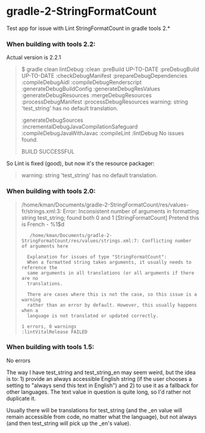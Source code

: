 # gradle-2-StringFormatCount
Test app for issue with Lint StringFormatCount in gradle tools 2.*

### When building with tools 2.2:

Actual version is 2.2.1

> $ gradle clean lintDebug
> :clean
> :preBuild UP-TO-DATE
> :preDebugBuild UP-TO-DATE
> :checkDebugManifest
> :prepareDebugDependencies
> :compileDebugAidl
> :compileDebugRenderscript
> :generateDebugBuildConfig
> :generateDebugResValues
> :generateDebugResources
> :mergeDebugResources
> :processDebugManifest
> :processDebugResources
> warning: string 'test_string' has no default translation.
> 
> :generateDebugSources
> :incrementalDebugJavaCompilationSafeguard
> :compileDebugJavaWithJavac
> :compileLint
> :lintDebug
> No issues found.
> 
> BUILD SUCCESSFUL

So Lint is fixed (good), but now it's the resource packager:

> warning: string 'test_string' has no default translation.

### When building with tools 2.0:

> /home/kman/Documents/gradle-2-StringFormatCount/res/values-fr/strings.xml:3: Error: Inconsistent number of arguments in formatting string test_string; found both 0 and 1 [StringFormatCount]
>  <string name="test_string">Pretend this is French - %1$d</string>
>  ~~~~~~~~~~~~~~~~~~~~~~~~~~~~~~~~~~~~~~~~~~~~~~~~~~~~~~~~~~~~~~~~~
>     /home/kman/Documents/gradle-2-StringFormatCount/res/values/strings.xml:7: Conflicting number of arguments here
> 
>    Explanation for issues of type "StringFormatCount":
>    When a formatted string takes arguments, it usually needs to reference the
>    same arguments in all translations (or all arguments if there are no
>    translations.
> 
>    There are cases where this is not the case, so this issue is a warning
>    rather than an error by default. However, this usually happens when a
>    language is not translated or updated correctly.
> 
> 1 errors, 0 warnings
> :lintVitalRelease FAILED

### When building with tools 1.5:

No errors

The way I have test_string and test_string_en may seem weird, but the idea is to: 1) provide an always accessible English string (if the user chooses a setting to "always send this text in English") and 2) to use it as a fallback for other languages. The text value in question is quite long, so I'd rather not duplicate it.

Usually there will be translations for test_string (and the _en value will remain accessible from code, no matter what the language), but not always (and then test_string will pick up the _en's value).
